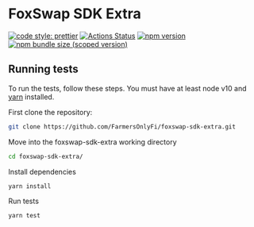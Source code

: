 # FoxSwap SDK Extra

[![code style: prettier](https://img.shields.io/badge/code_style-prettier-ff69b4.svg?style=flat-square)](https://github.com/prettier/prettier)
[![Actions Status](https://github.com/FarmersOnlyFi/foxswap-sdk-extra/workflows/CI/badge.svg)](https://github.com/FarmersOnlyFi/foxswap-sdk-extra)
[![npm version](https://img.shields.io/npm/v/@foxswap/sdk-extra/latest.svg)](https://www.npmjs.com/package/@foxswap/sdk-extra/v/latest)
[![npm bundle size (scoped version)](https://img.shields.io/bundlephobia/minzip/@foxswap/sdk-extra/latest.svg)](https://bundlephobia.com/result?p=@foxswap/sdk-extra@latest)

## Running tests

To run the tests, follow these steps. You must have at least node v10 and [yarn](https://yarnpkg.com/) installed.

First clone the repository:

```sh
git clone https://github.com/FarmersOnlyFi/foxswap-sdk-extra.git
```

Move into the foxswap-sdk-extra working directory

```sh
cd foxswap-sdk-extra/
```

Install dependencies

```sh
yarn install
```

Run tests

```sh
yarn test
```
